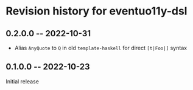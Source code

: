 # Revision history for eventuo11y-dsl

## 0.2.0.0 -- 2022-10-31

- Alias `AnyQuote` to `Q` in old `template-haskell` for direct `[t|Foo|]` syntax

## 0.1.0.0 -- 2022-10-23

Initial release
